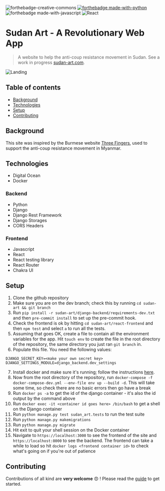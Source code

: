 ![forthebadge-creative-commons](https://forthebadge.com/images/badges/cc-0.svg)
[![forthebadge made-with-python](http://ForTheBadge.com/images/badges/made-with-python.svg)](https://www.python.org/)
![forthebadge made-with-javascript](https://forthebadge.com/images/badges/made-with-javascript.svg)
![React](https://img.shields.io/badge/react-%2320232a.svg?style=for-the-badge&logo=react&logoColor=%2361DAFB)

# Sudan Art - A Revolutionary Web App

> A website to help the anti-coup resistance movement in Sudan. See a work in progress
> [sudan-art.com](https://www.sudan-art.com).

![Landing](.img/landing.png)

## Table of contents

- [Background](#background)
- [Technologies](#technologies)
- [Setup](#setup)
- [Contributing](#contributing)

## Background

This site was inspired by the Burmese website [Three Fingers](https://threefingers.org), used to support
the anti-coup resistance movement in Myanmar.

## Technologies

- Digital Ocean
- Docker

### Backend

- Python
- Django
- Django Rest Framework
- Django Storages
- CORS Headers

### Frontend

- Javascript
- React
- React testing library
- React Router
- Chakra UI

## Setup

1. Clone the github repository
2. Make sure you are on the dev branch; check this by running `cd sudan-art && git branch`
3. Run `pip install -r sudan-art/django-backend/requirements-dev.txt` and then `pre-commit install` to set up the
pre-commit hook.
4. Check the frontend is ok by hitting `cd sudan-art/react-frontend` and then `npm test` and select `a` to run all the tests.
5. Assuming that goes OK, create a file to contain all the environment variables for the app. Hit `touch env` to create the file
   in the root directory of the repository, the same directory you just ran `git branch` in.
6. Populate this file. You need the following values:

```
DJANGO_SECRET_KEY=<make your own secret key>
DJANGO_SETTINGS_MODULE=django_backend.dev_settings
```

7. Install docker and make sure it's running; follow the instructions [here](https://docs.docker.com/engine/install/).
8. Now from the root directory of the repository, run `docker-compose -f docker-compose-dev.yml --env-file env up --build -d`.
   This will take some time, so check there are no basic errors then go have a break
9. Run `docker ps -a` to get the id of the django container - it's also the id output by the command
   above
10. Run `docker exec -it <container id goes here> /bin/bash` to get a shell on the Django container
11. Run `python manage.py test sudan_art.tests` to run the test suite
12. Run `python manage.py makemigrations`
13. Run `python manage.py migrate`
14. Hit exit to quit your shell session on the Docker container
15. Navigate to `https://localhost:3000` to see the frontend of the site and `https://localhost:8000`
    to see the backend. The frontend can take a while to load so hit `docker logs <frontend container id>` to
    check what's going on if you're out of patience

## Contributing

Contributions of all kind are **very welcome** :heart_eyes: ! Please read the [guide](https://github.com/osintalex/sudan-art/blob/dev/CONTRIBUTING.MD)
to get started.
